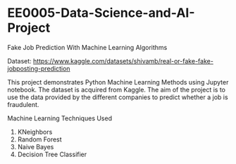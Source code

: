 # EE0005-Data-Science-and-AI-Project
Fake Job Prediction With Machine Learning Algorithms

Dataset: https://www.kaggle.com/datasets/shivamb/real-or-fake-fake-jobposting-prediction


This project demonstrates Python Machine Learning Methods using Jupyter notebook. The dataset is acquired from Kaggle. The aim of the project is to use the data provided by the different companies to predict whether a job is fraudulent.

Machine Learning Techniques Used
1. KNeighbors
2. Random Forest 
3. Naive Bayes
4. Decision Tree Classifier
